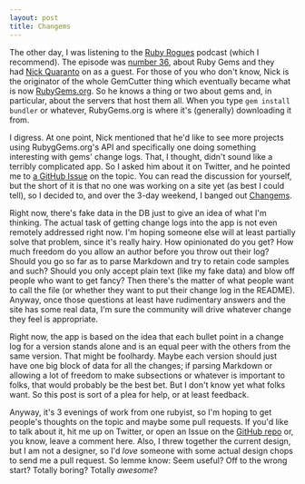 ```yaml
---
layout: post
title: Changems
---
```

The other day, I was listening to the <a title="Ruby Rogues" href="http://rubyrogues.com/" target="_blank">Ruby Rogues</a> podcast (which I recommend). The episode was <a title="The RubyGems Episode" href="http://rubyrogues.com/036-rr-rubygems/" target="_blank">number 36</a>, about Ruby Gems and they had <a title="Nick's Blog" href="http://quaran.to/" target="_blank">Nick Quaranto</a> on as a guest. For those of you who don't know, Nick is the originator of the whole GemCutter thing which eventually became what is now <a title="RubyGems.org" href="http://rubygems.org" target="_blank">RubyGems.org</a>. So he knows a thing or two about gems and, in particular, about the servers that host them all. When you type <code>gem install bundler</code> or whatever, RubyGems.org is where it's (generally) downloading it from.

I digress. At one point, Nick mentioned that he'd like to see more projects using RubygGems.org's API and specifically one doing something interesting with gems' change logs. That, I thought, didn't sound like a terribly complicated app. So I asked him about it on Twitter, and he pointed me to <a title="Version release notes" href="https://github.com/rubygems/rubygems.org/issues/365" target="_blank">a GitHub Issue</a> on the topic. You can read the discussion for yourself, but the short of it is that no one was working on a site yet (as best I could tell), so I decided to, and over the 3-day weekend, I banged out <a title="Changems" href="http://changems.herokuapp.com" target="_blank">Changems</a>.

Right now, there's fake data in the DB just to give an idea of what I'm thinking. The actual task of getting change logs into the app is not even remotely addressed right now. I'm hoping someone else will at least partially solve that problem, since it's really hairy. How opinionated do you get? How much freedom do you allow an author before you throw out their log? Should you go so far as to parse Markdown and try to retain code samples and such? Should you only accept plain text (like my fake data) and blow off people who want to get fancy? Then there's the matter of what people want to call the file (or whether they want to put their change log in the README). Anyway, once those questions at least have rudimentary answers and the site has some real data, I'm sure the community will drive whatever change they feel is appropriate.

Right now, the app is based on the idea that each bullet point in a change log for a version stands alone and is an equal peer with the others from the same version. That might be foolhardy. Maybe each version should just have one big block of data for all the changes; if parsing Markdown or allowing a lot of freedom to make subsections or whatever is important to folks, that would probably be the best bet. But I don't know yet what folks want. So this post is sort of a plea for help, or at least feedback.

Anyway, it's 3 evenings of work from one rubyist, so I'm hoping to get people's thoughts on the topic and maybe some pull requests. If you'd like to talk about it, hit me up on Twitter, or open an Issue on the <a title="GitHub - benhamill/changems" href="http://github.com/benhamill/changems" target="_blank">GitHub repo</a> or, you know, leave a comment here. Also, I threw together the current design, but I am not a designer, so I'd <em>love</em> someone with some actual design chops to send me a pull request. So lemme know: Seem useful? Off to the wrong start? Totally boring? Totally <em>awesome</em>?
